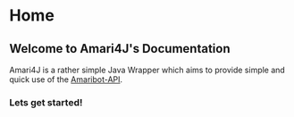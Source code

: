# Home

## Welcome to Amari4J's Documentation

Amari4J is a rather simple Java Wrapper which aims to provide simple and quick use of the [Amaribot-API](https://amaribot.com).

### Lets get started!

